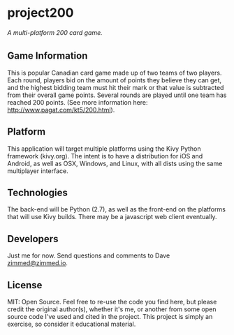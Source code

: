 # project200
###### A multi-platform 200 card game.


Game Information
----------------
This is popular Canadian card game made up of two teams of two players. Each round, players bid on the amount of points
they believe they can get, and the highest bidding team must hit their mark or that value is subtracted from their overall
game points. Several rounds are played until one team has reached 200 points.
(See more information here: http://www.pagat.com/kt5/200.html).

Platform
--------
This application will target multiple platforms using the Kivy Python framework (kivy.org). The intent is to have a
distribution for iOS and Android, as well as OSX, Windows, and Linux, with all dists using the same multiplayer
interface.

Technologies
------------
The back-end will be Python (2.7), as well as the front-end on the platforms that will use Kivy builds. There may be a
javascript web client eventually.

Developers
----------
Just me for now. Send questions and comments to Dave <zimmed@zimmed.io>.

License
-------
MIT: Open Source. Feel free to re-use the code you find here, but please credit the original author(s), whether it's me,
or another from some open source code I've used and cited in the project. This project is simply an exercise, so consider
it educational material.
